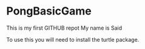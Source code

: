 # PongBasicGame
This is my first GITHUB repot
My name is Said

To use this you will need to install the turtle package.
